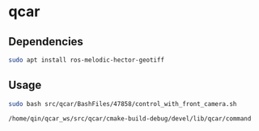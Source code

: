 # qcar

## Dependencies
```bash
sudo apt install ros-melodic-hector-geotiff
```

## Usage
```bash
sudo bash src/qcar/BashFiles/47858/control_with_front_camera.sh

/home/qin/qcar_ws/src/qcar/cmake-build-debug/devel/lib/qcar/command
```